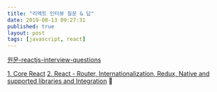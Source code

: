 ```yaml
---
title: "리액트 인터뷰 질문 & 답"
date: 2019-08-13 09:27:31
published: true
layout: post
tags: [javascript, react]
---
```


[원문-reactjs-interview-questions](https://github.com/sudheerj/reactjs-interview-questions)

[1. Core React](/2019/08/20/reactjs-interview-questions-1/)
[2. React - Router, Internationalization, Redux, Native and supported libraries and Integration](/2019/08/21/reactjs-interview-questions-2/)
